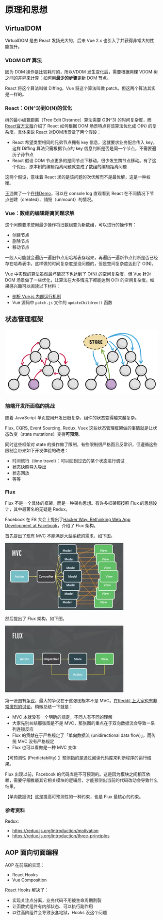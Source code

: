 # 原理和思想

## VirtualDOM
VirtualDOM 是由 React 发扬光大的，后来 Vue 2.x 也引入了并获得非常大的性能提升。

### VDOM Diff 算法
因为 DOM 操作是比较耗时的，所以VDOM 发生变化后，需要根据两棵 VDOM 树之间的差异来计算：如何用**最少的步骤**更新 DOM 节点。

React 将这个算法叫做 Diffing，Vue 将这个算法叫做 patch。但这两个算法其实是一样的。

### React：O(N^3)到O(N)的优化
树的最小编辑距离（Tree Edit Distance）算法需要 O(N^3) 的时间复杂度，而[React官方文档](https://zh-hans.reactjs.org/docs/reconciliation.html)介绍了 React 如何根据 DOM 场景特点将该算法优化成 O(N) 的复杂度。具体来说 React 对DOM场景做了两个假设：
- React 希望类型相同的兄弟节点拥有 key 信息，这就要求业务配合传入 key。这样 Diffing 算法只需根据节点的 key 信息判断是否是同一个节点，不需要遍历子孙节点
- React 假设 DOM 节点更多的是同节点下移动，很少发生跨节点移动。有了这个假设，原本树的编辑距离问题就变成了数组的编辑距离问题

这两个假设，意味着 React 求的是该问题的次优解而不是最优解，这是一种权衡。

[王沛](https://github.com/supnate)做了一个[在线Demo](https://supnate.github.io/react-dom-diff/index.html)，可以在 console log 直观看到 React 在不同情况下节点创建（created）、销毁（unmount）的情况。

### Vue：数组的编辑距离问题求解
这个问题要求使用最少操作将旧数组变为新数组，可以进行的操作有：
- 创建节点
- 删除节点
- 移动节点

一般人可能就会遍历一遍旧节点用哈希表存起来，再遍历一遍新节点判断是否已经存在哈希表中。这样做的时间复杂度是没问题的，但是空间复杂度达到了 O(N)。

Vue 中实现的算法虽然最坏情况下也达到了 O(N) 的空间复杂度，但 Vue 针对 DOM 场景做了一些优化，让算法在大多情况下都能达到 O(1) 的空间复杂度。如果感兴趣可以阅读以下材料：
- [剖析 Vue.js 内部运行机制](https://juejin.im/book/5a36661851882538e2259c0f)
- Vue 源码中 `patch.js` 文件的 `updateChildren()` 函数


## 状态管理框架
![](./img/store.png)

### 前端开发所面临的挑战
随着 JavaScript 单页应用开发日趋复杂，组件的状态变得越来越复杂。

Flux, CQRS, Event Sourcing, Redux, Vuex 这些状态管理框架做的事情就是让状态改变（state mutations）变得**可预测**。

同时这些框架对 state 的操作做了限制，有些限制很严格而且反常识，但遵循这些限制会带来如下开发体验的改进：
- 时间旅行（time travel）：可以回到过去的某个状态进行调试
- 状态快照导入导出
- 状态回放
- 等等

### Flux
Flux 不是一个具体的框架，而是一种架构思想。有许多框架都按照 Flux 的思想设计，其中最著名的无疑是 Redux。

Facebook 在 F8 大会上提出了[Hacker Way: Rethinking Web App Development at Facebook](https://www.youtube.com/watch?v=nYkdrAPrdcw)，介绍了 Flux 架构。

首先提出了现有 MVC 不能满足大型系统的需求，如下图。

![](./img/flux-mvc-does-not-scale.png)

然后提出了 Flux 架构，如下图。

![](./img/flux.png)

第一张图有[争议](https://www.infoq.com/news/2014/05/facebook-mvc-flux/)，最大的争议在于这张图根本不是 MVC。[在Reddit 上大家也有非常激烈的讨论](https://www.reddit.com/r/programming/comments/25nrb5/facebook_mvc_does_not_scale_use_flux_instead/)，稍微总结一下就是：
- MVC 本就没有一个明确的规定，不同人有不同的理解
- 大家先别纠结那张图是不是 MVC，那张图的重点在于双向数据流会导致一系列连锁反应
- Flux 的贡献在于严格规定了「单向数据流 (unidirectional data flow)」，而传统 MVC 没有严格规定
- Flux 也可以看做是一种 MVC 变体

【可预测性 (Predictability) 】预测指的是通过阅读代码库来判断程序的运行结果。

Flux 出现以前，Facebook 的代码库是不可预测的。这是因为模块之间相互依赖，需要仔细推敲其它相关模块的逻辑后，才能预测出当前的代码改动会导致什么结果。

【单向数据流】这是提高可预测性的一种约束，也是 Flux 最核心的约束。

### 参考资料

Redux:
- https://redux.js.org/introduction/motivation
- https://redux.js.org/introduction/three-principles

## AOP 面向切面编程

AOP 在前端的实现：
- React Hooks
- Vue Composition

React Hooks 解决了：
- 实现关注点分离，业务代码不用被生命周期割裂
- 让函数式组件有内部状态、可以执行副作用
- 以往高阶组件会导致嵌套地狱，Hooks 没这个问题
